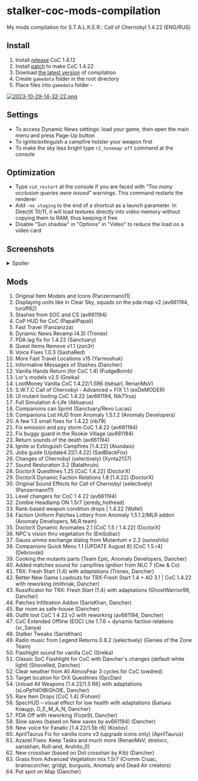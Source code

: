 # stalker-coc-mods-compilation
My mods compilation for S.T.A.L.K.E.R.: Call of Chernobyl 1.4.22 (ENG/RUS)

Install
---
1. Install [release](https://www.moddb.com/mods/call-of-chernobyl/downloads/call-of-chernobyl-1412-full) CoC 1.4.12
2. Install [patch](https://www.moddb.com/mods/call-of-chernobyl/downloads/coc-1422-patch) to make CoC 1.4.22
3. Dowload [the latest version](https://github.com/dancher743/stalker-coc-mods-compilation/releases/latest) of compilation
4. Create `gamedata` folder in the root directory
5. Place files into `gamedata` folder -

[![2023-10-29-14-32-22.png](https://i.postimg.cc/fTcfVVYX/2023-10-29-14-32-22.png)](https://postimg.cc/sv2h8D6D)

Settings
---
* To access Dynamic News settings: load your game, then open the main menu and press Page-Up button
* To ignite/extinguish a campfire holster your weapon first
* To make the sky less bright type `r2_tonemap off` command at the console

Optimization
---
* Type `vid_restart` at the console if you are faced with _"Too many occlusion queries were issued"_ warnings. This command restarts the renderer
* Add `-no_staging` to the end of a shortcut as a launch parameter. In DirectX 10/11, it will load textures directly into video memory without copying them to RAM, thus keeping it free
* Disable "Sun shadow" in "Options" in "Video" to reduce the load on a video card

Screenshots
---
<details>
<summary>Spoiler</summary>

[![1.jpg](https://i.postimg.cc/R0VBJvdW/1.jpg)](https://postimg.cc/9DSSv5v2)
[![2.jpg](https://i.postimg.cc/MHR2JH6F/2.jpg)](https://postimg.cc/7JxQgxT3)
[![3.jpg](https://i.postimg.cc/y6SzZQmy/3.jpg)](https://postimg.cc/CdYty46R)
[![4.jpg](https://i.postimg.cc/J4VCcNKV/4.jpg)](https://postimg.cc/8sHYTrqt)
[![5.jpg](https://i.postimg.cc/DZRkNLTG/5.jpg)](https://postimg.cc/FdbBdf1F)
[![6.jpg](https://i.postimg.cc/765rXXpD/6.jpg)](https://postimg.cc/bDf5w0yF)
[![7.jpg](https://i.postimg.cc/Gp71k6gq/7.jpg)](https://postimg.cc/bGtMPVht)
[![8.jpg](https://i.postimg.cc/QdjLvjRf/8.jpg)](https://postimg.cc/fJqg9QWd)
[![9.jpg](https://i.postimg.cc/rF1XhDYd/9.jpg)](https://postimg.cc/zVGcvGN5)

</details>

Mods
---
1. Original Item Models and Icons (Panzermann11)
2. Displaying units like in Clear Sky, squads on the pda map v2 (av661194, turoff82)
3. Stashes from SOC and CS (av661194)
4. CoP HUD for CoC (PapaliPapali)
5. Fast Travel (Fanzanzza)
6. Dynamic News Revamp (4.3) (Tronex)
7. PDA lag fix for 1.4.22 (Sanctuary)
8. Quest Items Remove v1.1 (zon3r)
9. Voice Fixes 1.0.3 (SashaRed)
10. More Fast Travel Locations v15 (Yarmoshuk)
11. Informative Messages of Stashes (Dancher)
12. Vanilla Hands Return (for CoC 1.4) (FudgeBomb)
13. Lor's models v2.5 (Grelka)
14. LootMoney Vanilla CoC 1.4.22/1.5R6 (tsěsarĭ, RenanMsV)
15. S.W.T.C Call of Chernobyl - Advanced + FIX 1.1 (exDeMODER)
16. UI mutant looting CoC 1.4.22 (av661194, Nik71rus)
17. Full Simulation A-Life (Aktuarus)
18. Companions can Sprint (Sanctuary/Revo Lucas)
19. Companions List HUD from Anomaly 1.5.1.2 (Anomaly Developers)
20. A few 1.5 small fixes for 1.4.22 (nb79)
21. Fix emission and psy storm CoC 1.4.22 (av661194)
22. Fix buggy guard in the Rookie Village (av661194)
23. Return sounds of the death (av661194)
24. Ignite or Extinguish Campfires [1.4.22] (Alundaio)
25. Jobs guide [Update4.2][1.4.22] (SadBlackFox)
26. Changes of Chernobyl (selectively) (Xynta2137)
27. Sound Restoration 3.2 (Balathruin)
28. DoctorX Questlines 1.25 [CoC 1.4.22] (DoctorX)
29. DoctorX Dynamic Faction Relations 1.8 [1.4.22] (DoctorX)
30. Original Sound Effects for Call of Chernobyl (selectively) (Panzermann11)
31. Level changers for CoC 1 4 22 (av661194)
32. Zombie Headlamp ON 1.5r7 (jeredy_hothead)
33. Rank-based weapon condition drops | 1.4.22 (Wafel)
34. Faction Uniform Patches Lottery from Anomaly 1.5.1.2/MLR addon (Anomaly Developers, MLR team)
35. DoctorX Dynamic Anomalies 2.1 [CoC 1.5 / 1.4.22] (DoctorX)
36. NPC's vision thru vegetation fix (EmSobac)
37. Gauss ammo exchange dialog from Mutantum v 2.2 (sunxshilo)
38. Companions Quick Menu 1.1 [UPDATE August 8] [CoC 1.5 r4] (Debrovski)
39. Cooking the mutants parts (Team Epic, Anomaly Developers, Dancher)
40. Added matches sound for campfires ignition from NLC 7 (Сяк & Co)
41. TRX: Fresh Start (1.4) with adaptations (Tronex, Dancher)
42. Better New Game Loadouts for TRX-Fresh Start 1.4 + AO 3.1 | CoC 1.4.22 with reworking (mithriak, Dancher)
43. Russificator for TRX: Fresh Start (1.4) with adaptations (GhostWarrior98, Dancher)
44. Patches Infiltration Addon (SarisKhan, Dancher)
45. Bar room as safe-house (Dancher)
46. Outfit loot CoC 1 4 22 v2 with reworking (av661194, Dancher)
47. CoC Extended Offline (EOC) Lite 1.7.6 + dynamic faction relations (xr_Sanya)
48. Stalker Tweaks (SarisKhan)
49. Radio music from Legend Returns 0.9.2 (selectively) (Genies of the Zone Team)
50. Flashlight sound for vanilla CoC (Grelka)
51. Classic SoC Flashlight for CoC with Dancher's changes (default white light) (Shovelled, Dancher)
52. Clear weather from All AtmosFear 3 cycles for CoC (owdred)
53. Target location for DrX Questlines (SpcDan)
54. Unload All Weapons [1.4.22/1.5 R6] with adaptations (sLoPpYdOtBiGhOlE, Dancher)
55. Rare Item Drops [CoC 1.4] (Fohom)
56. SpecHUD – visual effect for low health with adaptations (Батька Ковцур, D_E_M_A_N, Dancher)
57. PDA Off with reworking (FozeSt, Dancher)
58. Slow saves (based on New saves by av661194) (Dancher)
59. New voice for Fanatic [1.4.22/1.5b r6] (Kostov)
60. AprilTaurus Fix for vanilla icons v3 (upgrade icons only) (AprilTaurus)
61. Azazel Fixes: Keep Tasks and much more (RenanMsV, strelocc, sariskhan, Roll-and, Aruhito_0)
62. New crosshair (based on Dot crosshair by Kib) (Dancher)
63. Grass from Advanced Vegetation mix 1.5r7 (Cromm Cruac, brainscorcher, gridgt, burguois, Anomaly and Dead Air creators)
64. Put spot on Map (Dancher)
